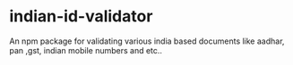 # indian-id-validator
An npm package for validating various india based documents like aadhar, pan ,gst, indian mobile numbers and etc..
